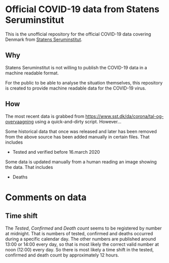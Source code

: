 # Official COVID-19 data from Statens Seruminstitut

This is the unofficial repository for the official COVID-19 data covering Denmark from [Statens Seruminstitut](https://www.sst.dk).

## Why
Statens Seruminstitut is not willing to publish the COVID-19 data in a machine readable format.

For the public to be able to analyse the situation themselves, this repository is created to provide machine readable data for the COVID-19 virus.

## How

The most recent data is grabbed from https://www.sst.dk/da/corona/tal-og-overvaagning using a quick-and-dirty script.
However...

Some historical data that once was released and later has been removed from the above source has been added manually in certain files.
That includes

* Tested and verified before 16.march 2020

Some data is updated manually from a human reading an image showing the data.
That includes

* Deaths

# Comments on data

## Time shift
The *Tested*, *Confirmed* and *Death count* seems to be registered by number at midnight.
That is numbers of tested, confirmed and deaths occurred during a specific calendar day.
The other numbers are published around 13:00 or 14:00 every day, so that is most likely the correct valid number at noon (12:00) every day.
So there is most likely a time shift in the tested, confirmed and death count by approximately 12 hours.


